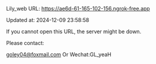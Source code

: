 Lily_web URL: https://ae6d-61-165-102-156.ngrok-free.app

Updated at: 2024-12-09 23:58:58

If you cannot open this URL, the server might be down.

Please contact: 

goley04@foxmail.com Or Wechat:GL_yeaH